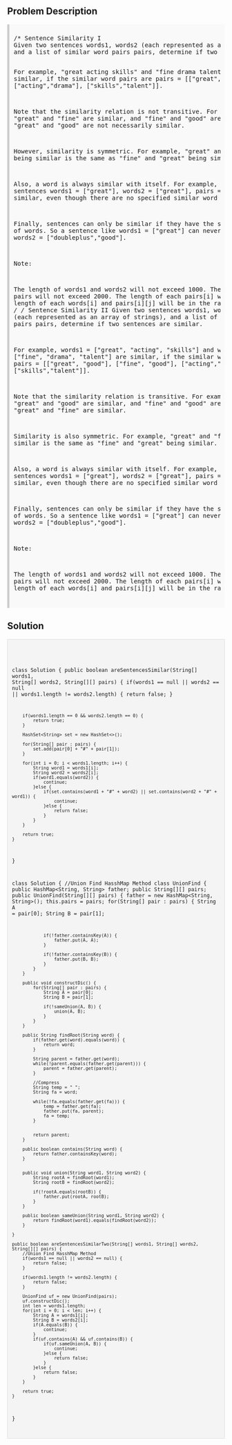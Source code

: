 <style>
  .comment-block { background-color: #f9f9f9; padding: 10px; border-left: 5px solid #ccc; }
  .code-block { background-color: #f4f4f4; padding: 10px; border: 1px solid #ddd; }
</style>

<h2>Problem Description</h2>
<div class='comment-block'>
<pre>
/* Sentence Similarity I
Given two sentences words1, words2 (each represented as an array of strings), 
and a list of similar word pairs pairs, determine if two sentences are similar.

For example, "great acting skills" and "fine drama talent" are similar, 
if the similar word pairs are pairs = [["great", "fine"], ["acting","drama"], ["skills","talent"]].

Note that the similarity relation is not transitive. 
For example, 
if "great" and "fine" are similar, 
and "fine" and "good" are similar, 
"great" and "good" are not necessarily similar.

However, similarity is symmetric. 
For example, "great" and "fine" being similar is the same as "fine" and "great" being similar.

Also, a word is always similar with itself. 
For example, the sentences words1 = ["great"], words2 = ["great"], pairs = [] are similar, 
even though there are no specified similar word pairs.

Finally, sentences can only be similar if they have the same number of words. 
So a sentence like words1 = ["great"] can never be similar to words2 = ["doubleplus","good"].

Note:

The length of words1 and words2 will not exceed 1000.
The length of pairs will not exceed 2000.
The length of each pairs[i] will be 2.
The length of each words[i] and pairs[i][j] will be in the range [1, 20].
*/
/* Sentence Similarity II
Given two sentences words1, words2 (each represented as an array of strings), 
and a list of similar word pairs pairs, determine if two sentences are similar.

For example, words1 = ["great", "acting", "skills"] and words2 = ["fine", "drama", "talent"] 
are similar, if the similar word pairs are pairs = [["great", "good"], 
["fine", "good"], ["acting","drama"], ["skills","talent"]].

Note that the similarity relation is transitive. 
For example, if "great" and "good" are similar, and "fine" and "good" are similar, 
then "great" and "fine" are similar.

Similarity is also symmetric. 
For example, "great" and "fine" being similar is the same as "fine" and "great" being similar.

Also, a word is always similar with itself. 
For example, the sentences words1 = ["great"], words2 = ["great"], pairs = [] are similar, 
even though there are no specified similar word pairs.

Finally, sentences can only be similar if they have the same number of words. 
So a sentence like words1 = ["great"] can never be similar to words2 = ["doubleplus","good"].

Note:

The length of words1 and words2 will not exceed 1000.
The length of pairs will not exceed 2000.
The length of each pairs[i] will be 2.
The length of each words[i] and pairs[i][j] will be in the range [1, 20].
*/
</pre>
</div>

<h2>Solution</h2>
<div class='code-block'>
<pre><code class='language-java'>

class Solution {
    public boolean areSentencesSimilar(String[] words1, String[] words2, String[][] pairs) {
        if(words1 == null || words2 == null || words1.length != words2.length) {
            return false;
        }
        
        if(words1.length == 0 && words2.length == 0) {
            return true;
        }
        
        HashSet<String> set = new HashSet<>();
        
        for(String[] pair : pairs) {
            set.add(pair[0] + "#" + pair[1]);
        }
        
        for(int i = 0; i < words1.length; i++) {
            String word1 = words1[i];
            String word2 = words2[i];
            if(word1.equals(word2)) {
                continue;
            }else {
                if(set.contains(word1 + "#" + word2) || set.contains(word2 + "#" + word1)) {
                    continue;
                }else {
                    return false;
                }
            }
        }
        
        return true;  
    }
}



class Solution {
    //Union Find HasshMap Method
     class UnionFind {
        public HashMap<String, String> father;
        public String[][] pairs;
        public UnionFind(String[][] pairs) {
            father = new HashMap<String, String>();
            this.pairs = pairs;
            for(String[] pair : pairs) {
                String A = pair[0];
                String B = pair[1];

                if(!father.containsKey(A)) {
                    father.put(A, A);
                }

                if(!father.containsKey(B)) {
                    father.put(B, B);
                }            
            }
        }
        
        public void constructDic() {
            for(String[] pair : pairs) {
                String A = pair[0];
                String B = pair[1];
                
                if(!sameUnion(A, B)) {
                    union(A, B);
                }
            }       
        }
        
        public String findRoot(String word) {
            if(father.get(word).equals(word)) {
                return word;
            }
            
            String parent = father.get(word);
            while(!parent.equals(father.get(parent))) {
                parent = father.get(parent);
            }
            
            //Compress
            String temp = " ";
            String fa = word;
            
            while(!fa.equals(father.get(fa))) {
                temp = father.get(fa);
                father.put(fa, parent);
                fa = temp;
            }
            
            
            return parent;  
        }
        
        public boolean contains(String word) {
            return father.containsKey(word);
        }
        
        
        public void union(String word1, String word2) {
            String rootA = findRoot(word1);
            String rootB = findRoot(word2);
            
            if(!rootA.equals(rootB)) {
                father.put(rootA, rootB);
            }
        }
        
        public boolean sameUnion(String word1, String word2) {
            return findRoot(word1).equals(findRoot(word2));
        }
     
    }
    
    public boolean areSentencesSimilarTwo(String[] words1, String[] words2, String[][] pairs) {
        //Union Find HasshMap Method
        if(words1 == null || words2 == null) {
            return false;
        }
        
        if(words1.length != words2.length) {
            return false;
        }
        
        UnionFind uf = new UnionFind(pairs);
        uf.constructDic();
        int len = words1.length;
        for(int i = 0; i < len; i++) {
            String A = words1[i];
            String B = words2[i];
            if(A.equals(B)) {
                continue;
            }
            if(uf.contains(A) && uf.contains(B)) {
                if(uf.sameUnion(A, B)) {
                    continue;
                }else {
                    return false;
                }
            }else {
                return false;
            }   
        }
        
        return true;  
    }
}</code></pre>
</div>
